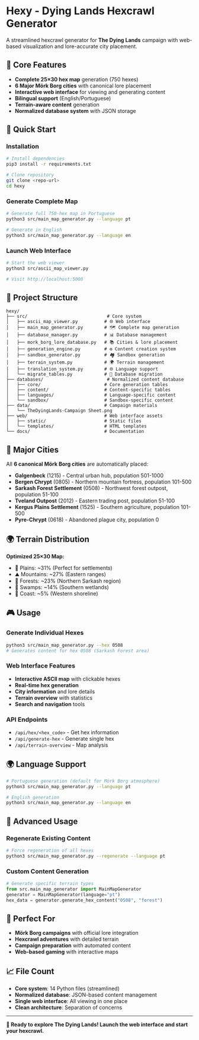 # Hexy - Dying Lands Hexcrawl Generator

A streamlined hexcrawl generator for **The Dying Lands** campaign with web-based visualization and lore-accurate city placement.

## 🎯 Core Features

- **Complete 25×30 hex map** generation (750 hexes)
- **6 Major Mörk Borg cities** with canonical lore placement
- **Interactive web interface** for viewing and generating content
- **Bilingual support** (English/Portuguese)
- **Terrain-aware content** generation
- **Normalized database system** with JSON storage

## 🚀 Quick Start

### Installation
```bash
# Install dependencies
pip3 install -r requirements.txt

# Clone repository
git clone <repo-url>
cd hexy
```

### Generate Complete Map
```bash
# Generate full 750-hex map in Portuguese
python3 src/main_map_generator.py --language pt

# Generate in English  
python3 src/main_map_generator.py --language en
```

### Launch Web Interface
```bash
# Start the web viewer
python3 src/ascii_map_viewer.py

# Visit http://localhost:5000
```

## 📁 Project Structure

```
hexy/
├── src/                              # Core system
│   ├── ascii_map_viewer.py          # 🌐 Web interface
│   ├── main_map_generator.py        # 🗺️ Complete map generation
│   ├── database_manager.py          # 📊 Database management
│   ├── mork_borg_lore_database.py   # 📚 Cities & lore placement
│   ├── generation_engine.py         # ⚙️ Content creation system
│   ├── sandbox_generator.py         # 🏘️ Sandbox generation
│   ├── terrain_system.py            # 🌍 Terrain management
│   ├── translation_system.py        # 🌐 Language support
│   └── migrate_tables.py            # 🔄 Database migration
├── databases/                        # Normalized content database
│   ├── core/                        # Core generation tables
│   ├── content/                     # Content-specific tables
│   ├── languages/                   # Language-specific content
│   └── sandbox/                     # Sandbox-specific content
├── data/                            # Campaign materials
│   └── TheDyingLands-Campaign Sheet.png
├── web/                             # Web interface assets
│   ├── static/                      # Static files
│   └── templates/                   # HTML templates
└── docs/                            # Documentation
```

## 🏰 Major Cities

All **6 canonical Mörk Borg cities** are automatically placed:

- **Galgenbeck** (1215) - Central urban hub, population 501-1000
- **Bergen Chrypt** (0805) - Northern mountain fortress, population 101-500
- **Sarkash Forest Settlement** (0508) - Northwest forest outpost, population 51-100
- **Tveland Outpost** (2012) - Eastern trading post, population 51-100
- **Kergus Plains Settlement** (1525) - Southern agriculture, population 101-500
- **Pyre-Chrypt** (0618) - Abandoned plague city, population 0

## 🌍 Terrain Distribution

**Optimized 25×30 Map:**
- 🌾 Plains: ~31% (Perfect for settlements)
- ⛰️ Mountains: ~27% (Eastern ranges) 
- 🌲 Forests: ~23% (Northern Sarkash region)
- 🐸 Swamps: ~14% (Southern wetlands)
- 🌊 Coast: ~5% (Western shoreline)

## 🎮 Usage

### Generate Individual Hexes
```bash
python3 src/main_map_generator.py --hex 0508
# Generates content for hex 0508 (Sarkash Forest area)
```

### Web Interface Features
- **Interactive ASCII map** with clickable hexes
- **Real-time hex generation** 
- **City information** and lore details
- **Terrain overview** with statistics
- **Search and navigation** tools

### API Endpoints
- `/api/hex/<hex_code>` - Get hex information
- `/api/generate-hex` - Generate single hex
- `/api/terrain-overview` - Map analysis

## 🌍 Language Support

```bash
# Portuguese generation (default for Mörk Borg atmosphere)
python3 src/main_map_generator.py --language pt

# English generation
python3 src/main_map_generator.py --language en
```

## 🔧 Advanced Usage

### Regenerate Existing Content
```bash
# Force regeneration of all hexes
python3 src/main_map_generator.py --regenerate --language pt
```

### Custom Content Generation
```python
# Generate specific terrain types
from src.main_map_generator import MainMapGenerator
generator = MainMapGenerator(language="pt")
hex_data = generator.generate_hex_content("0508", "forest")
```

## 🎯 Perfect For

- **Mörk Borg campaigns** with official lore integration
- **Hexcrawl adventures** with detailed terrain
- **Campaign preparation** with automated content
- **Web-based gaming** with interactive maps

## 📈 File Count

- **Core system**: 14 Python files (streamlined)
- **Normalized database**: JSON-based content management
- **Single web interface**: All viewing in one place
- **Clean architecture**: Separation of concerns

---

**🎲 Ready to explore The Dying Lands! Launch the web interface and start your hexcrawl.** 